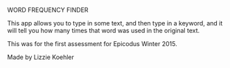 WORD FREQUENCY FINDER

This app allows you to type in some text, and then type in a keyword, and it will tell you how many times that word was used in the original text. 

This was for the first assessment for Epicodus Winter 2015. 

Made by Lizzie Koehler